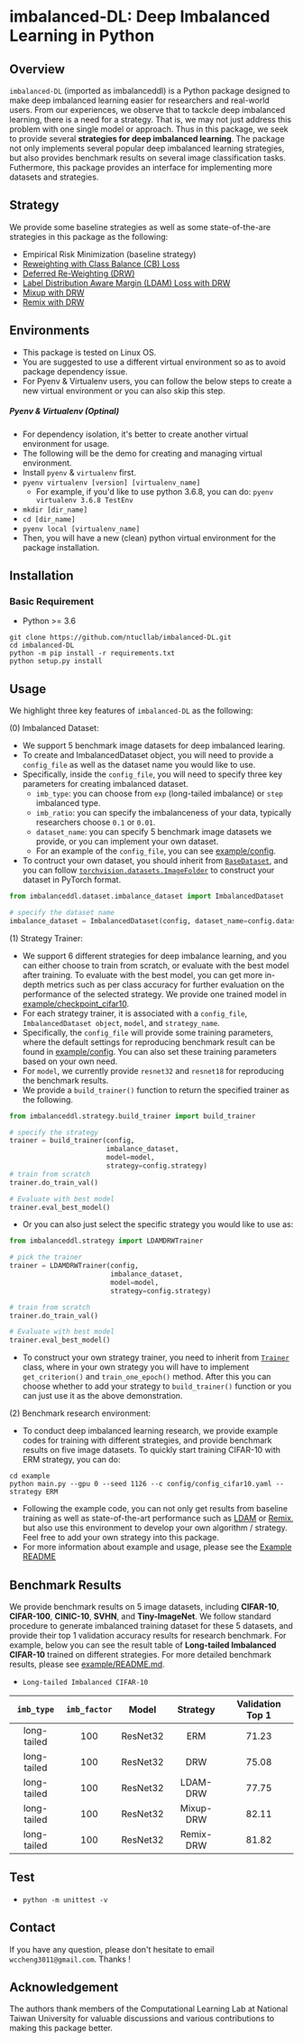# imbalanced-DL: Deep Imbalanced Learning in Python


## Overview
`imbalanced-DL` (imported as imbalanceddl) is a Python package designed to make deep imbalanced learning easier for researchers and real-world users. From our experiences, we observe that to tackcle deep imbalanced learning, there is a need for a strategy. That is, we may not just address this problem with one single model or approach. Thus in this package, we seek to provide several **strategies for deep imbalanced learning**. The package not only implements several popular deep imbalanced learning strategies, but also provides benchmark results on several image classification tasks. Futhermore, this package provides an interface for implementing more datasets and strategies.


## Strategy
We provide some baseline strategies as well as some state-of-the-are strategies in this package as the following:
* Empirical Risk Minimization (baseline strategy)
* [Reweighting with Class Balance (CB) Loss](https://arxiv.org/pdf/1901.05555.pdf)
* [Deferred Re-Weighting (DRW)](https://arxiv.org/pdf/1906.07413.pdf)
* [Label Distribution Aware Margin (LDAM) Loss with DRW](https://arxiv.org/pdf/1906.07413.pdf)
* [Mixup with DRW](https://arxiv.org/pdf/1710.09412.pdf)
* [Remix with DRW](https://arxiv.org/pdf/2007.03943.pdf)


## Environments
* This package is tested on Linux OS.
* You are suggested to use a different virtual environment so as to avoid package dependency issue.
* For Pyenv & Virtualenv users, you can follow the below steps to create a new virtual environment or you can also skip this step.
##### Pyenv & Virtualenv (Optinal)
* For dependency isolation, it's better to create another virtual environment for usage.
* The following will be the demo for creating and managing virtual environment.
* Install `pyenv` & `virtualenv` first.
* `pyenv virtualenv [version] [virtualenv_name]`
    *  For example, if you'd like to use python 3.6.8, you can do: `pyenv virtualenv 3.6.8 TestEnv`
* `mkdir [dir_name]`
* `cd [dir_name]`
* `pyenv local [virtualenv_name]`
* Then, you will have a new (clean) python virtual environment for the package installation.


## Installation 
### Basic Requirement
* Python >= 3.6

```
git clone https://github.com/ntucllab/imbalanced-DL.git
cd imbalanced-DL
python -m pip install -r requirements.txt
python setup.py install

```

## Usage
We highlight three key features of `imbalanced-DL` as the following:

(0) Imbalanced Dataset:
* We support 5 benchmark image datasets for deep imbalanced learing.
* To create and ImbalancedDataset object, you will need to provide a `config_file` as well as the dataset name you would like to use.
* Specifically, inside the `config_file`, you will need to specify three key parameters for creating imbalanced dataset.
    * `imb_type`: you can choose from `exp` (long-tailed imbalance) or `step` imbalanced type.
    * `imb_ratio`: you can specify the imbalanceness of your data, typically researchers choose `0.1` or `0.01`.
    * `dataset_name`: you can specify 5 benchmark image datasets we provide, or you can implement your own dataset.
    * For an example of the `config_file`, you can see [example/config]().
* To contruct your own dataset, you should inherit from [`BaseDataset`](), and you can follow [`torchvision.datasets.ImageFolder`](https://pytorch.org/vision/stable/_modules/torchvision/datasets/folder.html#ImageFolder) to construct your dataset in PyTorch format.


```python
from imbalanceddl.dataset.imbalance_dataset import ImbalancedDataset

# specify the dataset name
imbalance_dataset = ImbalancedDataset(config, dataset_name=config.dataset)

```

(1) Strategy Trainer:
* We support 6 different strategies for deep imbalance learning, and you can either choose to train from scratch, or evaluate with the best model after training. To evaluate with the best model, you can get more in-depth metrics such as per class accuracy for further evaluation on the performance of the selected strategy. We provide one trained model in [example/checkpoint_cifar10]().
* For each strategy trainer, it is associated with a `config_file`, `ImbalancedDataset object`, `model`, and `strategy_name`.
* Specifically, the `config_file` will provide some training parameters, where the default settings for reproducing benchmark result can be found in [example/config](). You can also set these training parameters based on your own need.
* For `model`, we currently provide `resnet32` and `resnet18` for reproducing the benchmark results.
* We provide a `build_trainer()` function to return the specified trainer as the following.

```python
from imbalanceddl.strategy.build_trainer import build_trainer

# specify the strategy
trainer = build_trainer(config,
                        imbalance_dataset,
                        model=model,
                        strategy=config.strategy)
# train from scratch
trainer.do_train_val()

# Evaluate with best model
trainer.eval_best_model()

```
* Or you can also just select the specific strategy you would like to use as:


```python
from imbalanceddl.strategy import LDAMDRWTrainer

# pick the trainer
trainer = LDAMDRWTrainer(config,
                         imbalance_dataset,
                         model=model,
                         strategy=config.strategy)

# train from scratch
trainer.do_train_val()

# Evaluate with best model
trainer.eval_best_model()

```
* To construct your own strategy trainer, you need to inherit from [`Trainer`]() class, where in your own strategy you will have to implement `get_criterion()` and `train_one_epoch()` method. After this you can choose whether to add your strategy to `build_trainer()` function or you can just use it as the above demonstration.


(2) Benchmark research environment:
* To conduct deep imbalanced learning research, we provide example codes for training with different strategies, and provide benchmark results on five image datasets. To quickly start training CIFAR-10 with ERM strategy, you can do:

```
cd example
python main.py --gpu 0 --seed 1126 --c config/config_cifar10.yaml --strategy ERM

```
* Following the example code, you can not only get results from baseline training as well as state-of-the-art performance such as [LDAM](https://arxiv.org/pdf/1906.07413.pdf) or [Remix](https://arxiv.org/pdf/2007.03943.pdf), but also use this environment to develop your own algorithm / strategy. Feel free to add your own strategy into this package.
* For more information about example and usage, please see the [Example README]()

## Benchmark Results
We provide benchmark results on 5 image datasets, including **CIFAR-10**, **CIFAR-100**, **CINIC-10**, **SVHN**, and **Tiny-ImageNet**. We follow standard procedure to generate imbalanced training dataset for these 5 datasets, and provide their top 1 validation accuracy results for research benchmark. For example, below you can see the result table of **Long-tailed Imbalanced CIFAR-10** trained on different strategies. For more detailed benchmark results, please see [example/README.md]().

* `Long-tailed Imbalanced CIFAR-10`

| `imb_type` |`imb_factor`|   Model   | Strategy | Validation Top 1 |
|:----------:|:----------:|:---------:|:--------:|:----------------:|
|long-tailed | 100        | ResNet32  | ERM      | 71.23            |
|long-tailed | 100        | ResNet32  | DRW      | 75.08            |
|long-tailed | 100        | ResNet32  | LDAM-DRW | 77.75            |
|long-tailed | 100        | ResNet32  | Mixup-DRW| 82.11            |
|long-tailed | 100        | ResNet32  | Remix-DRW| 81.82            |


## Test
* `python -m unittest -v`


## Contact
If you have any question, please don't hesitate to email `wccheng3011@gmail.com`. Thanks !


## Acknowledgement
The authors thank members of the Computational Learning Lab at National Taiwan University for valuable discussions and various contributions to making this package better.
